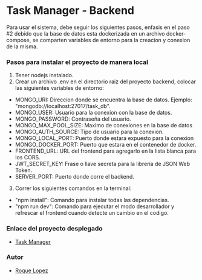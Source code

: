 # Task Manager - Backend

Para usar el sistema, debe seguir los siguientes pasos, enfasis en el paso #2 debido que la base de datos esta dockerizada en un archivo docker-compose, se comparten variables de entorno para la creacion y conexion de la misma.

### Pasos para instalar el proyecto de manera local
1) Tener nodejs instalado.
2) Crear un archivo .env en el directorio raiz del proyecto backend, colocar las siguientes variables de entorno:
- MONGO_URI: Direccion donde se encuentra la base de datos. Ejemplo: "mongodb://localhost:27017/task_db".
- MONGO_USER: Usuario para la conexion con la base de datos.
- MONGO_PASSWORD: Contraseña del usuario.
- MONGO_MAX_POOL_SIZE: Maximo de conexiones en la base de datos
- MONGO_AUTH_SOURCE: Tipo de usuario para la conexion.
- MONGO_LOCAL_PORT: Puerto donde estara expuesto para la conexion
- MONGO_DOCKER_PORT: Puerto que estara en el contenedor de docker.
- FRONTEND_URL: URL del frontend para agregarlo en la lista blanca para los CORS.
- JWT_SECRET_KEY: Frase o llave secreta para la libreria de JSON Web Token.
- SERVER_PORT: Puerto donde corre el backend.
3) Correr los siguientes comandos en la terminal:
- "npm install": Comando para instalar todas las dependencias.
- "npm run dev": Comando para ejecutar el modo desarrollador y refrescar el frontend cuando detecte un cambio en el codigo.

### Enlace del proyecto desplegado
- [Task Manager]()

### Autor
- [Roque Lopez](https://www.linkedin.com/in/roque-lopez-4800731a2/)
